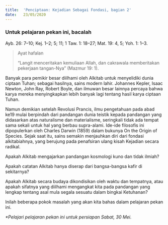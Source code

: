 ```yaml
---
title:  'Penciptaan: Kejadian Sebagai Fondasi, bagian 2'
date:   23/05/2020
---
```


### Untuk pelajaran pekan ini, bacalah
Ayb. 26: 7–10; Kej. 1–2; 5; 11; 1 Taw. 1: 18–27; Mat. 19: 4, 5; Yoh. 1: 1–3. 

> <p>Ayat hafalan</p>
> “Langit menceritakan kemuliaan Allah, dan cakrawala memberitakan pekerjaan tangan-Nya” (Mazmur 19: 1). 

Banyak para pemikir besar diilhami oleh Alkitab untuk menyelidiki dunia ciptaan Tuhan; sebagai hasilnya, sains modern lahir. Johannes Kepler, Isaac Newton, John Ray, Robert Boyle, dan ilmuwan besar lainnya percaya bahwa karya mereka menyingkapkan lebih banyak lagi tentang hasil karya ciptaan Tuhan. 

Namun demikian setelah Revolusi Prancis, ilmu pengetahuan pada abad ke19 mulai berpindah dari pandangan dunia teistik kepada pandangan yang didasarkan atas naturalisme dan materialisme, seringkali tidak ada tempat sama sekali untuk hal yang berbau supra-alami. Ide-ide filosofis ini dipopulerkan oleh Charles Darwin (1859) dalam bukunya On the Origin of Species. Sejak saat itu, sains semakin menjauhkan diri dari fondasi alkitabiahnya, yang berujung pada penafsiran ulang kisah Kejadian secara radikal. 

Apakah Alkitab mengajarkan pandangan kosmologi kuno dan tidak ilmiah? 

Apakah catatan Alkitab hanya diserap dari bangsa-bangsa kafir di sekitarnya? 

Apakah Alkitab secara budaya dikondisikan oleh waktu dan tempatnya, atau apakah sifatnya yang diilhami mengangkat kita pada pandangan yang lengkap tentang asal mula segala sesuatu dalam bingkai Ketuhanan? 

Inilah beberapa pokok masalah yang akan kita bahas dalam pelajaran pekan ini. 

_*Pelajari pelajaran pekan ini untuk persiapan Sabat, 30 Mei._